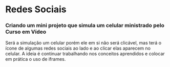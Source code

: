 # Redes Sociais

### Criando um mini projeto que simula um celular ministrado pelo Curso em Vídeo

Será a simulação um celular porém ele em si não será clicável, mas terá o ícone de algumas redes sociais ao lado e ao clicar elas aparecem no celular. A ideia é continuar trabalhando nos conceitos aprendidos e colocar em prática o uso de iframes.
